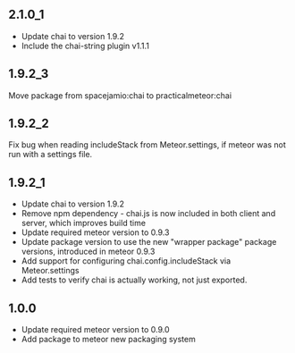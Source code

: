 ## 2.1.0_1

* Update chai to version 1.9.2
* Include the chai-string plugin v1.1.1

## 1.9.2_3

Move package from spacejamio:chai to practicalmeteor:chai

## 1.9.2_2

Fix bug when reading includeStack from Meteor.settings, if meteor was not run with a settings file.

## 1.9.2_1

* Update chai to version 1.9.2
* Remove npm dependency - chai.js is now included in both client and server, which improves build time
* Update required meteor version to 0.9.3
* Update package version to use the new "wrapper package" package versions, introduced in meteor 0.9.3
* Add support for configuring chai.config.includeStack via Meteor.settings
* Add tests to verify chai is actually working, not just exported.

## 1.0.0

* Update required meteor version to 0.9.0
* Add package to meteor new packaging system
